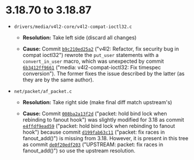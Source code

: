 # 3.18.70 to 3.18.87

* `drivers/media/v4l2-core/v4l2-compat-ioctl32.c`

  * **Resolution:** Take left side (discard all changes)

  * **Cause:** Commit [`b9c210ed25a2`](https://android.googlesource.com/kernel/msm/+/b9c210ed25a2fdb7e0ac73a36571b164213e1933) ("v4l2: Refactor, fix security bug in compat ioctl32") rewrote the `put_user` statements with a `convert_in_user` macro, which was unexpected by commit [`6b3412ff9661`](https://git.kernel.org/pub/scm/linux/kernel/git/stable/linux-stable.git/commit/?id=6b3412ff96615bab06863c00c371b5601e3b1e1c) ("media: v4l2-compat-ioctl32: Fix timespec conversion"). The former fixes the issue described by the latter (as they are by the same author).


* `net/packet/af_packet.c`

  * **Resolution:** Take right side (make final diff match upstream's)

  * **Cause:** Commit [`008ba2a13f2d`](https://git.kernel.org/pub/scm/linux/kernel/git/stable/linux-stable.git/commit/?id=008ba2a13f2d04c947adc536d19debb8fe66f110) ("packet: hold bind lock when rebinding to fanout hook") was slightly modified for 3.18 as commit [`e4ffdf9ead59`](https://git.kernel.org/pub/scm/linux/kernel/git/stable/linux-stable.git/commit/?id=e4ffdf9ead59a909f2824a4270356909d6d64380) ("packet: hold bind lock when rebinding to fanout hook") because commit [`d199fab63c11`](https://git.kernel.org/pub/scm/linux/kernel/git/stable/linux-stable.git/commit/?id=d199fab63c11998a602205f7ee7ff7c05c97164b) ("packet: fix races in fanout_add()") is missing from 3.18. However, it is present in this tree as commit [`de0f20edf203`](https://android.googlesource.com/kernel/msm/+/de0f20edf203b949ae8b0d1cebd8618f7c636f77) ("UPSTREAM: packet: fix races in fanout_add()") so use the upstream resolution.
